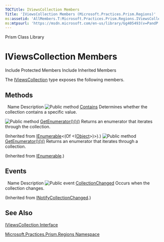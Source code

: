 ```yaml
---
TOCTitle: IViewsCollection Members
Title: 'IViewsCollection Members (Microsoft.Practices.Prism.Regions)'
ms:assetid: 'AllMembers.T:Microsoft.Practices.Prism.Regions.IViewsCollection'
ms:mtpsurl: 'https://msdn.microsoft.com/en-us/library/Gg405493(v=PandP.50)'
---
```


Prism Class Library

IViewsCollection Members
========================

Include Protected Members
Include Inherited Members

The [IViewsCollection](https://msdn.microsoft.com/t:microsoft.practices.prism.regions.iviewscollection) type exposes the following members.

Methods
-------

<span id="methodTableToggle"></span>
 
Name
Description
![](https://msdn.microsoft.com/en-us/Gg405493.pubmethod(en-us,PandP.50).gif "Public method")
[Contains](https://msdn.microsoft.com/m:microsoft.practices.prism.regions.iviewscollection.contains(system.object))
Determines whether the collection contains a specific value.

![](https://msdn.microsoft.com/en-us/Gg405493.pubmethod(en-us,PandP.50).gif "Public method")
[GetEnumerator()()()](http://msdn2.microsoft.com/en-us/library/s793z9y2)
Returns an enumerator that iterates through the collection.

(Inherited from [IEnumerable](http://msdn2.microsoft.com/en-us/library/9eekhta0)&lt;(Of &lt;([Object](http://msdn2.microsoft.com/en-us/library/e5kfa45b)&gt;)&gt;).)
![](https://msdn.microsoft.com/en-us/Gg405493.pubmethod(en-us,PandP.50).gif "Public method")
[GetEnumerator()()()](http://msdn2.microsoft.com/en-us/library/5zae5365)
Returns an enumerator that iterates through a collection.

(Inherited from [IEnumerable](http://msdn2.microsoft.com/en-us/library/h1x9x1b1).)

Events
------

<span id="eventTableToggle"></span>
 
Name
Description
![](https://msdn.microsoft.com/en-us/Gg405493.pubevent(en-us,PandP.50).gif "Public event")
[CollectionChanged](http://msdn2.microsoft.com/en-us/library/ms653382)
Occurs when the collection changes.

(Inherited from [INotifyCollectionChanged](http://msdn2.microsoft.com/en-us/library/ms668629).)

See Also
--------

<span id="seeAlsoToggle"></span>
[IViewsCollection Interface](https://msdn.microsoft.com/t:microsoft.practices.prism.regions.iviewscollection)

[Microsoft.Practices.Prism.Regions Namespace](https://msdn.microsoft.com/n:microsoft.practices.prism.regions)

